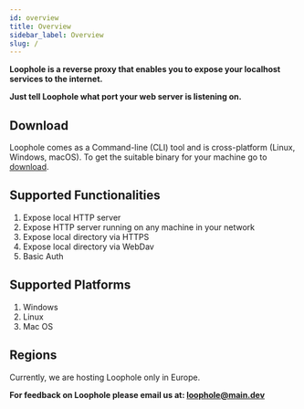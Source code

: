```yaml
---
id: overview
title: Overview
sidebar_label: Overview
slug: /
---
```


**Loophole is a reverse proxy that enables you to expose your localhost services to the internet.**

**Just tell Loophole what port your web server is listening on.**

## Download

Loophole comes as a Command-line (CLI) tool and is cross-platform (Linux, Windows, macOS). To get the suitable binary for your machine go to [download](/download).

## Supported Functionalities

1. Expose local HTTP server
1. Expose HTTP server running on any machine in your network
1. Expose local directory via HTTPS
1. Expose local directory via WebDav
1. Basic Auth

## Supported Platforms

1. Windows
1. Linux
1. Mac OS

## Regions

Currently, we are hosting Loophole only in Europe.

**For feedback on Loophole please email us at: [loophole@main.dev](mailto:loophole@main.dev)**
